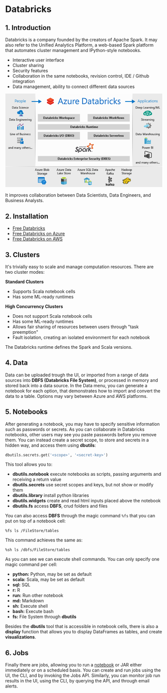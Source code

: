 # Databricks

## 1. Introduction

Databricks is a company founded by the creators of Apache Spark. It may also refer to the Unified Analytics Platform, a web-based Spark platform that automates cluster management and IPython-style notebooks.

* Interactive user interface
* Cluster sharing
* Security features
* Collaboration in the same notebooks, revision control, IDE / Github integration
* Data management, ability to connect different data sources

![Unified Analytics Platform on Azure](../.gitbook/assets/image%20%286%29.png)

It improves collaboration between Data Scientists, Data Engineers, and Business Analysts.

## 2. Installation

* [Free Databricks](https://databricks.com/try-databricks)
* [Free Databricks on Azure](https://azure.microsoft.com/en-us/services/databricks/)
* [Free Databricks on AWS](https://databricks.com/aws)

## 3. Clusters

It's trivially easy to scale and manage computation resources. There are two cluster modes:

**Standard Clusters**

* Supports Scala notebook cells
* Has some ML-ready runtimes

**High Concurrency Clusters**

* Does not support Scala notebook cells
* Has some ML-ready runtimes
* Allows fair sharing of resources between users through "task preemption"
* Fault isolation, creating an isolated environment for each notebook

The Databricks runtime defines the Spark and Scala versions.

## 4. Data

Data can be uploaded trough the UI, or imported from a range of data sources into **DBFS \(Databricks File System\)**, or processed in memory and stored back into a data source. In the Data menu, you can generate a notebook for each option, that demonstrates how to import and convert the data to a table. Options may vary between Azure and AWS platforms.

## 5. Notebooks

After generating a notebook, you may have to specify sensitive information such as passwords or secrets. As you can collaborate in Databricks notebooks, other users may see you paste passwords before you remove them. You can instead create a secret scope, to store and secrets in a hidden way, and access them using **dbutils**:

```python
dbutils.secrets.get('<scope>', '<secret-key>')
```

This tool allows you to:

* **dbutils.notebook** execute notebooks as scripts, passing arguments and receiving a return value
* **dbutils.secrets** use secret scopes and keys, but not show or modify them
* **dbutils.library** install python libraries
* **dbutils.widgets** create and read html inputs placed above the notebook
* **dbutils.fs** access **DBFS**, crud folders and files

You can also access **DBFS** through the magic command `%fs` that you can put on top of a notebook cell:

```text
%fs ls /FileStore/tables
```

This command achieves the same as:

```text
%sh ls /dbfs/FileStore/tables
```

As you can see we can execute shell commands. You can only specify one magic command per cell:

* **python:** Python, may be set as default
* **scala:** Scala, may be set as default
* **sql:** SQL
* **r:** R
* **run:** Run other notebook
* **md:** Markdown
* **sh:** Execute shell
* **bash:** Execute bash
* **fs:** File System through **dbutils** 

Besides the **dbutils** tool that is accessible in notebook cells, there is also a **display** function that allows you to display DataFrames as tables, and create **visualizations**.

## 6. Jobs

Finally there are jobs, allowing you to run a [notebook](https://docs.databricks.com/user-guide/notebooks/index.html) or JAR either immediately or on a scheduled basis. You can create and run jobs using the UI, the CLI, and by invoking the Jobs API. Similarly, you can monitor job run results in the UI, using the CLI, by querying the API, and through email alerts.

